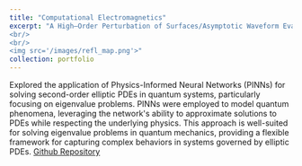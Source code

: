 ```yaml
---
title: "Computational Electromagnetics"
excerpt: "A High–Order Perturbation of Surfaces/Asymptotic Waveform Evaluation (HOPS/AWE) algorithm for Grating Scattering Problems.
<br/>
<br/>
<img src='/images/refl_map.png'>"
collection: portfolio
---
```

Explored the application of Physics-Informed Neural Networks (PINNs) for solving second-order elliptic PDEs in quantum systems, particularly focusing on eigenvalue problems. PINNs were employed to model quantum phenomena, leveraging the network's ability to approximate solutions to PDEs while respecting the underlying physics. This approach is well-suited for solving eigenvalue problems in quantum mechanics, providing a flexible framework for capturing complex behaviors in systems governed by elliptic PDEs. [Github Repository](https://github.com/LevBahn/Gross-Pitaevskii-Eigenvalue-problem)